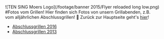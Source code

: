 ![TEN SING Moers Logo](/footage/banner 2015/Flyer reloaded long low.png)
#Fotos vom Grillen!
Hier finden sich Fotos von unsern Grillabenden, z.B. vom alljährlichen Abschlussgrillen! :tada: Zurück zur Hauptseite geht's [hier](../../Links.md)!

* [Abschlussgrillen 2016](http://bit.ly/Abschlussgrillen16)
* [Abschlussgrillen 2013](http://bit.ly/Abschlussgrillen13)
